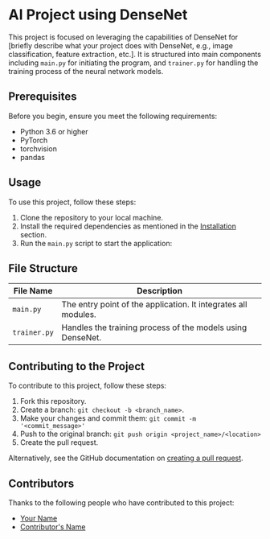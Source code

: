 # AI Project using DenseNet

This project is focused on leveraging the capabilities of DenseNet for [briefly describe what your project does with DenseNet, e.g., image classification, feature extraction, etc.]. It is structured into main components including `main.py` for initiating the program, and `trainer.py` for handling the training process of the neural network models.

## Prerequisites

Before you begin, ensure you meet the following requirements:
- Python 3.6 or higher
- PyTorch
- torchvision
- pandas

## Usage

To use this project, follow these steps:

1. Clone the repository to your local machine.
2. Install the required dependencies as mentioned in the [Installation](#installation) section.
3. Run the `main.py` script to start the application:


## File Structure

| File Name     | Description                                   |
|---------------|-----------------------------------------------|
| `main.py`     | The entry point of the application. It integrates all modules. |
| `trainer.py`  | Handles the training process of the models using DenseNet. |

## Contributing to the Project

To contribute to this project, follow these steps:

1. Fork this repository.
2. Create a branch: `git checkout -b <branch_name>`.
3. Make your changes and commit them: `git commit -m '<commit_message>'`
4. Push to the original branch: `git push origin <project_name>/<location>`
5. Create the pull request.

Alternatively, see the GitHub documentation on [creating a pull request](https://help.github.com/articles/creating-a-pull-request/).

## Contributors

Thanks to the following people who have contributed to this project:

- [Your Name](https://github.com/yourgithubprofile)
- [Contributor's Name](https://github.com/contributorsgithubprofile)


